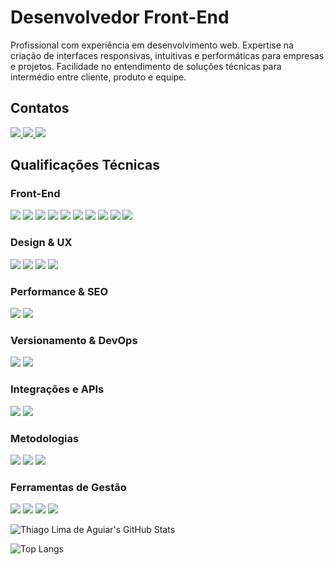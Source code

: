 # Desenvolvedor Front-End

Profissional com experiência em desenvolvimento web. Expertise na criação de interfaces responsivas, intuitivas e performáticas para empresas e projetos. Facilidade no entendimento de soluções técnicas para intermédio entre cliente, produto e equipe.

## Contatos
<p align="left">
  <a href="https://www.linkedin.com/in/oithi" target="_blank">
    <img src="https://img.shields.io/badge/LinkedIn-Profile-0A66C2?style=flat-square&logo=linkedin&logoColor=white" />
  </a>
  <a href="https://oithi.com.br" target="_blank">
    <img src="https://img.shields.io/badge/Website-oithi.com.br-FF5722?style=flat-square&logo=google-chrome&logoColor=white" />
  </a>
  <a href="mailto:thiago.aguiar86@gmail.com">
    <img src="https://img.shields.io/badge/Email-thiago.aguiar86@gmail.com-D14836?style=flat-square&logo=gmail&logoColor=white" />
  </a>
</p>

## Qualificações Técnicas

### Front-End
<p align="left">
  <img src="https://img.shields.io/badge/Vue.js-(Nuxt.js)-4FC08D?style=flat-square&logo=vue.js&logoColor=white" />
  <img src="https://img.shields.io/badge/React.js-(Next.js)-61DAFB?style=flat-square&logo=react&logoColor=white" />
  <img src="https://img.shields.io/badge/HTML5-E34F26?style=flat-square&logo=html5&logoColor=white" />
  <img src="https://img.shields.io/badge/CSS3-(SASS,LESS)-1572B6?style=flat-square&logo=css3&logoColor=white" />
  <img src="https://img.shields.io/badge/JavaScript-(ES6+)-F7DF1E?style=flat-square&logo=javascript&logoColor=black" />
  <img src="https://img.shields.io/badge/TypeScript-3178C6?style=flat-square&logo=typescript&logoColor=white" />
  <img src="https://img.shields.io/badge/Design_System-Consistency-green?style=flat-square" />
  <img src="https://img.shields.io/badge/TailwindCSS-38B2AC?style=flat-square&logo=tailwind-css&logoColor=white" />
  <img src="https://img.shields.io/badge/Bootstrap-7952B3?style=flat-square&logo=bootstrap&logoColor=white" />
  <img src="https://img.shields.io/badge/Clean_Code-Best_Practices-yellow?style=flat-square" />
</p>

### Design & UX
<p align="left">
  <img src="https://img.shields.io/badge/Figma-Design_Tool-F24E1E?style=flat-square&logo=figma&logoColor=white" />
  <img src="https://img.shields.io/badge/Adobe_XD-UI/UX-FF61F6?style=flat-square&logo=adobe-xd&logoColor=white" />
  <img src="https://img.shields.io/badge/Acessibilidade_Digital-Inclusive-red?style=flat-square" />
  <img src="https://img.shields.io/badge/Photoshop-Editing_Tool-blue?style=flat-square&logo=adobe-photoshop&logoColor=white" />
</p>

### Performance & SEO
<p align="left">
  <img src="https://img.shields.io/badge/Otimização_Performance-Important-red?style=flat-square" />
  <img src="https://img.shields.io/badge/Código_Modular-Efficient-green?style=flat-square" />
</p>

### Versionamento & DevOps
<p align="left">
  <img src="https://img.shields.io/badge/Git-F05032?style=flat-square&logo=git&logoColor=white" />
  <img src="https://img.shields.io/badge/Docker-2496ED?style=flat-square&logo=docker&logoColor=white" />
</p>

### Integrações e APIs
<p align="left">
  <img src="https://img.shields.io/badge/REST_APIs-API_Gateway-blue?style=flat-square" />
  <img src="https://img.shields.io/badge/GraphQL-Data_Query-DD34A6?style=flat-square&logo=graphql&logoColor=white" />
</p>

### Metodologias
<p align="left">
  <img src="https://img.shields.io/badge/Scrum-Agile_Development-blue?style=flat-square&logo=scrum&logoColor=white" />
  <img src="https://img.shields.io/badge/Kanban-Project_Management-green?style=flat-square&logo=kanban&logoColor=white" />
  <img src="https://img.shields.io/badge/CI/CD-Continuous_Integration_&_Deployment-purple?style=flat-square&logo=githubactions&logoColor=white" />
</p>

### Ferramentas de Gestão
<p align="left">
  <img src="https://img.shields.io/badge/JIRA-Project_Management-blue?style=flat-square&logo=jira&logoColor=white" />
  <img src="https://img.shields.io/badge/Trello-Task_Management-0079BF?style=flat-square&logo=trello&logoColor=white" />
  <img src="https://img.shields.io/badge/Slack-Team_Communication-4A154B?style=flat-square&logo=slack&logoColor=white" />
  <img src="https://img.shields.io/badge/Azure_DevOps-Development_Platform-0078D7?style=flat-square&logo=azure-devops&logoColor=white" />
</p>

![Thiago Lima de Aguiar's GitHub Stats](https://github-readme-stats.vercel.app/api?username=studioti&show_icons=true&theme=radical)

![Top Langs](https://github-readme-stats.vercel.app/api/top-langs/?username=studioti&layout=compact&theme=radical)
